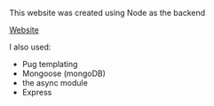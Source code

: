 This website was created using Node as the backend


[Website](https://limitless-brushlands-88497.herokuapp.com/catalog
)

I also used:
- Pug templating
- Mongoose (mongoDB)
- the async module
- Express
